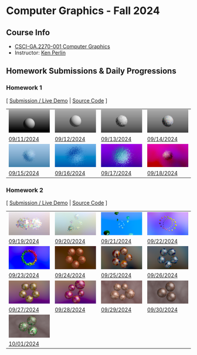 # Computer Graphics - Fall 2024

## Course Info

-   [CSCI-GA.2270-001 Computer Graphics](https://cs.nyu.edu/~perlin/courses/fall2024/)
-   Instructor: [Ken Perlin](https://cs.nyu.edu/~perlin/)

## Homework Submissions & Daily Progressions

### Homework 1

[ [Submission / Live Demo](https://jackbdu.com/computer-graphics/hw1) \| [Source Code](https://github.com/jackbdu/computer-graphics/tree/main/hw1) ]

|                                                                                                                                      |                                                                                                                                          |                                                                                                                                             |                                                                                                                                              |
| ------------------------------------------------------------------------------------------------------------------------------------ | ---------------------------------------------------------------------------------------------------------------------------------------- | ------------------------------------------------------------------------------------------------------------------------------------------- | -------------------------------------------------------------------------------------------------------------------------------------------- |
| ![](assets/20240911-daily-experiment-glsl-shader-frag-sphere-rotation-1080p-frame-1.png)                                             | ![](assets/20240912-daily-experiment-glsl-shader-frag-sphere-disintegrating-1080p-frame-1.png)                                           | ![](assets/20240913-daily-experiment-glsl-shader-frag-sphere-fluid-surface-1080p-frame-1.png)                                               | ![](assets/20240914-daily-experiment-glsl-shader-frag-sphere-fluid-surface-colorful-1080p-frame-1.png)                                       |
| [09/11/2024](https://www.instagram.com/p/C_0Emg0R3Po/)                                                                               | [09/12/2024](https://www.instagram.com/p/C_2OTp-OI8C/)                                                                                   | [09/13/2024](https://www.instagram.com/p/C_4lyLqMw8W/)                                                                                      | [09/14/2024](https://www.instagram.com/p/C_6p47iMNeb/)                                                                                       |
| ![](assets/20240915-daily-experiment-glsl-shader-frag-disintegrating-sphere-fluid-surface-colorful-with-blue-tint-1080p-frame-1.png) | ![](assets/20240916-daily-experiment-glsl-shader-frag-disintegrating-sphere-fluid-surface-colorful-with-colorful-tint-1080p-frame-5.png) | ![](assets/20240917-daily-experiment-glsl-shader-frag-disintegrating-sphere-fluid-surface-colorful-tint-noise-background-1080p-frame-4.png) | ![](assets/20240918-daily-experiment-glsl-shader-frag-disintegrating-sphere-fluid-surface-colorful-tint-environment-noise-1080p-frame-3.png) |
| [09/15/2024](https://www.instagram.com/p/C_87DfKy8q6/)                                                                               | [09/16/2024](https://www.instagram.com/p/C__NWBKxSkf/)                                                                                   | [09/17/2024](https://www.instagram.com/p/DAC3i1asOCs/)                                                                                      | [09/18/2024](https://www.instagram.com/p/DAF4ghvRg-O/)                                                                                       |

### Homework 2

[ [Submission / Live Demo](https://jackbdu.com/computer-graphics/hw2) \| [Source Code](https://github.com/jackbdu/computer-graphics/tree/main/hw2) ]

|||||
| ---------------------------------------------------------------------------------------- | ---------------------------------------------------------------------------------------------- | --------------------------------------------------------------------------------------------- | ------------------------------------------------------------------------------------------------------ |
| ![](assets/20240919-daily-experiment-glsl-shader-frag-fluid-spheres-rotating-1080p-frame-1.png) | ![](assets/20240920-daily-experiment-glsl-shader-frag-5-fluid-spheres-animated-1080p-frame-1.png) | ![](assets/20240921-daily-experiment-glsl-shader-frag-dancing-droplets-1080p-frame-2.png) | ![](assets/20240922-daily-experiment-glsl-shader-frag-oscillating-marbles-1080p-frame-1.png) |
| [09/19/2024](https://www.instagram.com/p/DAIg10iRD-s/)                                          | [09/20/2024](https://www.instagram.com/p/DAKwHngMv7t/)                                            | [09/21/2024](https://www.instagram.com/p/DANQSOEsGts/)                                    | [09/22/2024](https://www.instagram.com/p/DAO8bEXSmex/)                                       |
| ![](assets/20240923-daily-experiment-glsl-shader-frag-oscillating-pebbles-in-a-circle-1080p-frame-1.png) | ![](assets/20240924-daily-experiment-glsl-shader-frag-rolling-marbles-1080p-frame-1.png) | ![](assets/20240925-daily-experiment-glsl-shader-frag-colorful-rolling-marbles-1080p-frame-1.png) | ![](assets/20240926-daily-experiment-glsl-shader-frag-colorful-rolling-marbles-blue-1080p-frame-1.png) |
| [09/23/2024](https://www.instagram.com/p/DAS_TMvRacq/)                                                   | [09/24/2024](https://www.instagram.com/p/DAVAkxSx0ua/)                                   | [09/25/2024](https://www.instagram.com/p/DAaLzATx2y4/)                                            | [09/26/2024](https://www.instagram.com/p/DAcUXLsM6Q7/)                                                 |
| ![](assets/20240927-daily-experiment-glsl-shader-frag-colorful-rolling-watery-marbles-purple-1080p-frame-1.png) | ![](assets/20240928-daily-experiment-glsl-shader-frag-colorful-rolling-marbles-vibrant-purple-with-stretched-stripes-1080p-frame-1.png) | ![](assets/20240929-daily-experiment-glsl-shader-frag-rolling-marbles-with-fine-texture-1080p-frame-1.png) | ![](assets/20240930-daily-experiment-glsl-shader-frag-rolling-marbles-with-animated-fine-texture-1080p-frame-1.png) |
| [09/27/2024](https://www.instagram.com/p/DAd88Y-RWHi/)                                                          | [09/28/2024](https://www.instagram.com/p/DAhD3fKyeXp/)                                                                                  | [09/29/2024](https://www.instagram.com/p/DAh8cjPxpWR/)                                                     | [09/30/2024](https://www.instagram.com/p/DAjfJAkSRtA/)                                                              |
| ![](assets/20241001-daily-experiment-glsl-shader-frag-rolling-marbles-otherworldly-1080p-frame-1.png) |
| [10/01/2024](https://www.instagram.com/p/DAnal2Gxo-4/)                                                |

